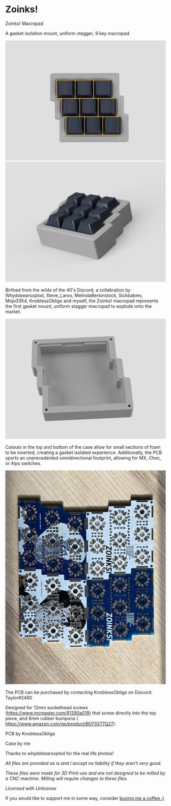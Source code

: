 # Zoinks!
Zoinks! Macropad

A gasket isolation mount, uniform stagger, 9 key macropad.

![TopView](https://github.com/dingusxmcgee/Zoinks/blob/master/Photos/Zoinks-Top.jpg?raw=true)
![AngleView](https://github.com/dingusxmcgee/Zoinks/blob/master/Photos/Zoinks-Angle.jpg?raw=true)


Birthed from the wilds of the 40's Discord, a collabration by Whydobearsxplod, Steve_Laroo, MelindaBerkinstock, Sickbabies, Mojo3354, KnoblessOblige and myself, the Zoinks! macropad represents the first gasket mount, uniform stagger macropad to explode onto the market.

![GasketView](https://github.com/dingusxmcgee/Zoinks/blob/master/Photos/Zoinks-Bottom-Inside.jpg?raw=true)

Cutouts in the top and bottom of the case allow for small sections of foam to be inserted, creating a gasket isolated experience.
Additionally, the PCB sports an unprecedented omnidirectional footprint, allowing for MX, Choc, or Alps switches.

![PCBView](https://github.com/dingusxmcgee/Zoinks/blob/master/Photos/ZoinksPCB.jpg?raw=true)

The PCB can be purchased by contacting KnoblessOblige on Discord: Taylor#2460

Designed for 12mm sockethead screws (https://www.mcmaster.com/91290a019) that screw directly into the top piece, and 6mm rubber bumpons ( https://www.amazon.com/gp/product/B073ST7Q27).



PCB by KnoblessOblige

Case by me

Thanks to whydobearsxplod for the real life photos!



*All files are provided as is and I accept no liability if they aren't very good.*

*These files were made for 3D Print use and are not designed to be milled by a CNC machine. Milling will require changes to these files.*

*Licensed with Unlicense*


If you would like to support me in some way, consider [buying me a coffee :)](https://www.buymeacoffee.com/dingusxmcgee)